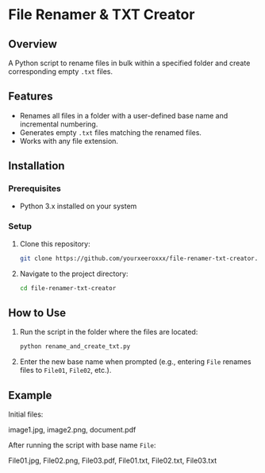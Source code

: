 # File Renamer & TXT Creator

## Overview
A Python script to rename files in bulk within a specified folder and create corresponding empty `.txt` files.

## Features
- Renames all files in a folder with a user-defined base name and incremental numbering.
- Generates empty `.txt` files matching the renamed files.
- Works with any file extension.

## Installation
### Prerequisites
- Python 3.x installed on your system

### Setup
1. Clone this repository:
    ```bash
    git clone https://github.com/yourxeeroxxx/file-renamer-txt-creator.git
    ```
2. Navigate to the project directory:
    ```bash
    cd file-renamer-txt-creator
    ```

## How to Use
1. Run the script in the folder where the files are located:
    ```bash
    python rename_and_create_txt.py
    ```
2. Enter the new base name when prompted (e.g., entering `File` renames files to `File01`, `File02`, etc.).

## Example
Initial files:

image1.jpg, image2.png, document.pdf

After running the script with base name `File`:

File01.jpg, File02.png, File03.pdf, File01.txt, File02.txt, File03.txt
